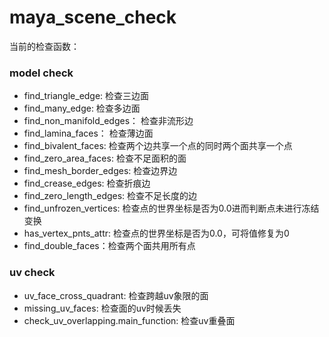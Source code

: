 # maya_scene_check
当前的检查函数：
### model check
- find_triangle_edge: 检查三边面
- find_many_edge: 检查多边面
- find_non_manifold_edges： 检查非流形边
- find_lamina_faces： 检查薄边面
- find_bivalent_faces: 检查两个边共享一个点的同时两个面共享一个点
- find_zero_area_faces: 检查不足面积的面
- find_mesh_border_edges: 检查边界边
- find_crease_edges: 检查折痕边
- find_zero_length_edges: 检查不足长度的边
- find_unfrozen_vertices: 检查点的世界坐标是否为0.0进而判断点未进行冻结变换
- has_vertex_pnts_attr: 检查点的世界坐标是否为0.0，可将值修复为0
- find_double_faces：检查两个面共用所有点

### uv check
- uv_face_cross_quadrant: 检查跨越uv象限的面
- missing_uv_faces: 检查面的uv时候丢失
- check_uv_overlapping.main_function: 检查uv重叠面